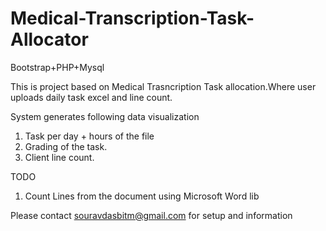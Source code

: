 # Medical-Transcription-Task-Allocator
Bootstrap+PHP+Mysql

This is project based on Medical Trasncription Task allocation.Where user uploads daily task excel and line count.

System generates following data visualization

1. Task per day + hours of the file
2. Grading of the task.
3. Client line count.

TODO
1. Count Lines from the document using Microsoft Word lib


Please contact souravdasbitm@gmail.com for setup and information

